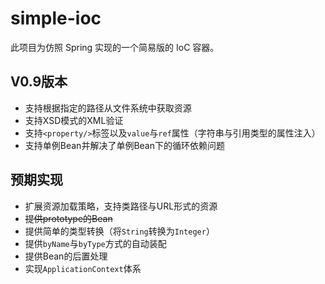 # simple-ioc

此项目为仿照 Spring 实现的一个简易版的 IoC 容器。

## V0.9版本

- 支持根据指定的路径从文件系统中获取资源
- 支持XSD模式的XML验证
- 支持`<property/>`标签以及`value`与`ref`属性（字符串与引用类型的属性注入）
- 支持单例Bean并解决了单例Bean下的循环依赖问题

## 预期实现

- 扩展资源加载策略，支持类路径与URL形式的资源
- ~~提供prototype的Bean~~
- 提供简单的类型转换（将`String`转换为`Integer`）
- 提供`byName`与`byType`方式的自动装配
- 提供Bean的后置处理
- 实现`ApplicationContext`体系